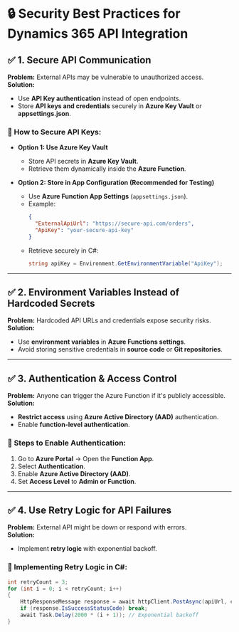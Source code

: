 ﻿# 🔒 Security Best Practices for Dynamics 365 API Integration

## ✅ 1. Secure API Communication
**Problem:** External APIs may be vulnerable to unauthorized access.  
**Solution:**
- Use **API Key authentication** instead of open endpoints.
- Store **API keys and credentials** securely in **Azure Key Vault** or **appsettings.json**.

### 🔹 How to Secure API Keys:
- **Option 1: Use Azure Key Vault**
  - Store API secrets in **Azure Key Vault**.
  - Retrieve them dynamically inside the **Azure Function**.

- **Option 2: Store in App Configuration (Recommended for Testing)**
  - Use **Azure Function App Settings** (`appsettings.json`).
  - Example:
    ```json
    {
      "ExternalApiUrl": "https://secure-api.com/orders",
      "ApiKey": "your-secure-api-key"
    }
    ```
  - Retrieve securely in C#:
    ```csharp
    string apiKey = Environment.GetEnvironmentVariable("ApiKey");
    ```

---

## ✅ 2. Environment Variables Instead of Hardcoded Secrets
**Problem:** Hardcoded API URLs and credentials expose security risks.  
**Solution:**
- Use **environment variables** in **Azure Functions settings**.
- Avoid storing sensitive credentials in **source code** or **Git repositories**.

---

## ✅ 3. Authentication & Access Control
**Problem:** Anyone can trigger the Azure Function if it's publicly accessible.  
**Solution:**
- **Restrict access** using **Azure Active Directory (AAD)** authentication.
- Enable **function-level authentication**.

### 🔹 Steps to Enable Authentication:
1. Go to **Azure Portal** → Open the **Function App**.
2. Select **Authentication**.
3. Enable **Azure Active Directory (AAD)**.
4. Set **Access Level** to **Admin or Function**.

---

## ✅ 4. Use Retry Logic for API Failures
**Problem:** External API might be down or respond with errors.  
**Solution:**
- Implement **retry logic** with exponential backoff.

### 🔹 Implementing Retry Logic in C#:
```csharp
int retryCount = 3;
for (int i = 0; i < retryCount; i++)
{
    HttpResponseMessage response = await httpClient.PostAsync(apiUrl, content);
    if (response.IsSuccessStatusCode) break;
    await Task.Delay(2000 * (i + 1)); // Exponential backoff
}
